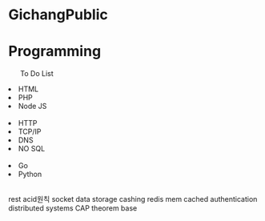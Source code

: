 # GichangPublic

<h1> Programming</h1>
<ul> To Do List</ul>
<li> HTML </li>
<li> PHP </li>
<li> Node JS </li>
<br>
<li> HTTP </li>
<li> TCP/IP </li>
<li> DNS </li>
<li>NO SQL</li>
<br>
<li>Go</li>
<li>Python</li>
<br>

rest
acid원칙
socket
data storage 
cashing
redis
mem cached
authentication
distributed systems
CAP theorem
base 
